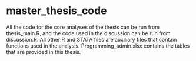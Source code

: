 # master_thesis_code
All the code for the core analyses of the thesis can be run from thesis_main.R, and the code used in the discussion can be run from discussion.R. All other R and STATA files are auxiliary files that contain functions used in the analysis. Programming_admin.xlsx contains the tables that are provided in this thesis. 